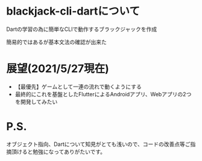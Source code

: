 # blackjack-cli-dartについて
Dartの学習の為に簡単なCLIで動作するブラックジャックを作成

簡易的ではあるが基本文法の確認が出来た

# 展望(2021/5/27現在)
- 【最優先】ゲームとして一連の流れで動くようにする
- 最終的にこれを基盤としたFlutterによるAndroidアプリ、Webアプリの2つを開発してみたい

# P.S.
オブジェクト指向、Dartについて知見がとても浅いので、コードの改善点等ご指摘頂けると勉強になってありがたいです。
